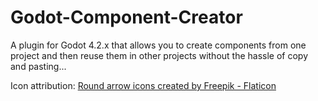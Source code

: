 # Godot-Component-Creator
A plugin for Godot 4.2.x that allows you to create components from one project and then reuse them in other projects without the hassle of copy and pasting...

Icon attribution: <a href="https://www.flaticon.com/free-icon/rotation_2161786" title="round arrow icons">Round arrow icons created by Freepik - Flaticon</a>

